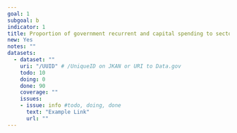 ```yaml
---
goal: 1
subgoal: b
indicator: 1
title: Proportion of government recurrent and capital spending to sectors that disproportionately benefit women, the poor and vulnerable groups
new: Yes
notes: ""
datasets:
  - dataset: ""
    uri: "/UUID" # /UniqueID on JKAN or URI to Data.gov
    todo: 10
    doing: 0
    done: 90
    coverage: ""
    issues:
    - issue: info #todo, doing, done
      text: "Example Link"
      url: ""
---
```


